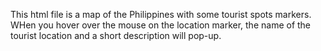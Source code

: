 This html file is a map of the Philippines with some tourist spots markers. 
WHen you hover over the mouse on the location marker, the name of the tourist location and a short description will pop-up.
